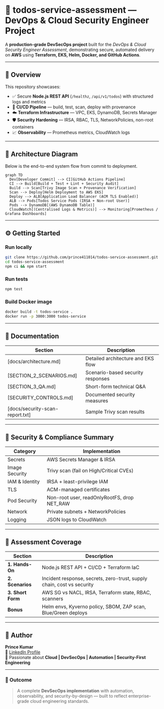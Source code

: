 # 🚀 todos-service-assessment — DevOps & Cloud Security Engineer Project

A **production-grade DevSecOps project** built for the *DevOps & Cloud Security Engineer Assessment*, demonstrating secure, automated delivery on **AWS** using **Terraform, EKS, Helm, Docker, and GitHub Actions**.

---

## 🧩 Overview
This repository showcases:
- ✅ Secure **Node.js REST API** (`/healthz`, `/api/v1/todos`) with structured logs and metrics
- 🧠 **CI/CD Pipeline** — build, test, scan, deploy with provenance
- ☁️ **Terraform Infrastructure** — VPC, EKS, DynamoDB, Secrets Manager
- 🛡️ **Security Hardening** — IRSA, RBAC, TLS, NetworkPolicies, non-root containers
- 📈 **Observability** — Prometheus metrics, CloudWatch logs

---

## 🧱 Architecture Diagram
Below is the end-to-end system flow from commit to deployment.

```
graph TD
  Dev[Developer Commit] --> CI[GitHub Actions Pipeline]
  CI --> Build[Build + Test + Lint + Security Audit]
  Build --> Scan[Trivy Image Scan + Provenance Verification]
  Scan --> Deploy[Helm Deployment to AWS EKS]
  Deploy --> ALB[Application Load Balancer (ACM TLS Enabled)]
  ALB --> Pods[Todos Service Pods (IRSA + Non-root User)]
  Pods --> DynamoDB[(AWS DynamoDB Table)]
  CloudWatch[(Centralised Logs & Metrics)] --> Monitoring[Prometheus / Grafana Dashboards]

```

---

## ⚙️ Getting Started

### Run locally
```bash
git clone https://github.com/prince411014/todos-service-assessment.git
cd todos-service-assessment
npm ci && npm start
```


### Run tests
```bash
npm test
```

### Build Docker image
```bash
docker build -t todos-service .
docker run -p 3000:3000 todos-service
```

---

## 🧰 Documentation
| Section | Description |
|----------|--------------|
| [docs/architecture.md] | Detailed architecture and EKS flow |
| [SECTION_2_SCENARIOS.md] | Scenario-based security responses |
| [SECTION_3_QA.md] | Short-form technical Q&A |
| [SECURITY_CONTROLS.md] | Documented security measures |
| [docs/security-scan-report.txt] | Sample Trivy scan results |

---

## 🧮 Security & Compliance Summary

| Category | Implementation |
|-----------|----------------|
| Secrets | AWS Secrets Manager & IRSA |
| Image Security | Trivy scan (fail on High/Critical CVEs) |
| IAM & Identity | IRSA + least-privilege IAM |
| TLS | ACM-managed certificates |
| Pod Security | Non-root user, readOnlyRootFS, drop NET_RAW |
| Network | Private subnets + NetworkPolicies |
| Logging | JSON logs to CloudWatch |

---

## 🧠 Assessment Coverage

| Section | Description |
|----------|--------------|
| **1. Hands-On** | Node.js REST API + CI/CD + Terraform IaC |
| **2. Scenarios** | Incident response, secrets, zero-trust, supply chain, cost vs security |
| **3. Short Form** | AWS SG vs NACL, IRSA, Terraform state, RBAC, scanners |
| **Bonus** | Helm envs, Kyverno policy, SBOM, ZAP scan, Blue/Green deploys |

---

## 👤 Author
**Prince Kumar**  
🔗 [LinkedIn Profile](https://www.linkedin.com/in/prince-kumar-9084a3145)  
💬 Passionate about **Cloud | DevSecOps | Automation | Security-First Engineering**

---

### 🏁 Outcome
> A complete **DevSecOps implementation** with automation, observability, and security-by-design — built to reflect enterprise-grade cloud engineering standards.
